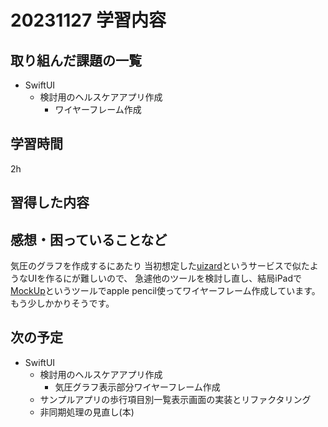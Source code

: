 # 20231127 学習内容

## 取り組んだ課題の一覧

- SwiftUI
  - 検討用のヘルスケアアプリ作成
    - ワイヤーフレーム作成

## 学習時間

2h

## 習得した内容

## 感想・困っていることなど

気圧のグラフを作成するにあたり
当初想定した[uizard](https://uizard.io/)というサービスで似たようなUIを作るにが難しいので、
急遽他のツールを検討し直し、結局iPadで[MockUp](https://getmockup.app/)というツールでapple pencil使ってワイヤーフレーム作成しています。もう少しかかりそうです。

## 次の予定

- SwiftUI
  - 検討用のヘルスケアアプリ作成
    - 気圧グラフ表示部分ワイヤーフレーム作成
  - サンプルアプリの歩行項目別一覧表示画面の実装とリファクタリング
  - 非同期処理の見直し(本)
